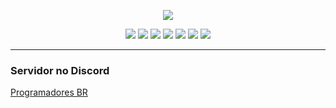 <p align="center">
  <img src="https://github-readme-stats.vercel.app/api/top-langs/?username=Scemist">
</p>

<p align="center">
  <img src="https://img.shields.io/badge/HTML-e34c26?style=for-the-badge&logo=html5&logoColor=white">          
  <img src="https://img.shields.io/badge/CSS-264de4?&style=for-the-badge&logo=css3&logoColor=white">
  <img src="https://img.shields.io/badge/PHP-8993be?style=for-the-badge&logo=php&logoColor=white">
  <img src="https://img.shields.io/badge/MySQL-F29111?style=for-the-badge&logo=mysql&logoColor=white">
  <img src="https://img.shields.io/badge/Git-f34f29?style=for-the-badge&logo=git&logoColor=white">
  <img src="https://img.shields.io/badge/Bootstrap-563d7c?style=for-the-badge&logo=bootstrap&logoColor=white">
  <img src="https://img.shields.io/badge/JavaScript-f0db4f?style=for-the-badge&logo=javascript&logoColor=black">
</p>

-----------------------
### Servidor no Discord
[Programadores BR](https://discord.gg/FNmJ5wd)


<!--
Here are some ideas to get you started:

- 🔭 I’m currently working on ...
- 🌱 I’m currently learning ...
- 👯 I’m looking to collaborate on ...
- 🤔 I’m looking for help with ...
- 💬 Ask me about ...
- 📫 How to reach me: ...
- 😄 Pronouns: ...
- ⚡ Fun fact: ...

-->
